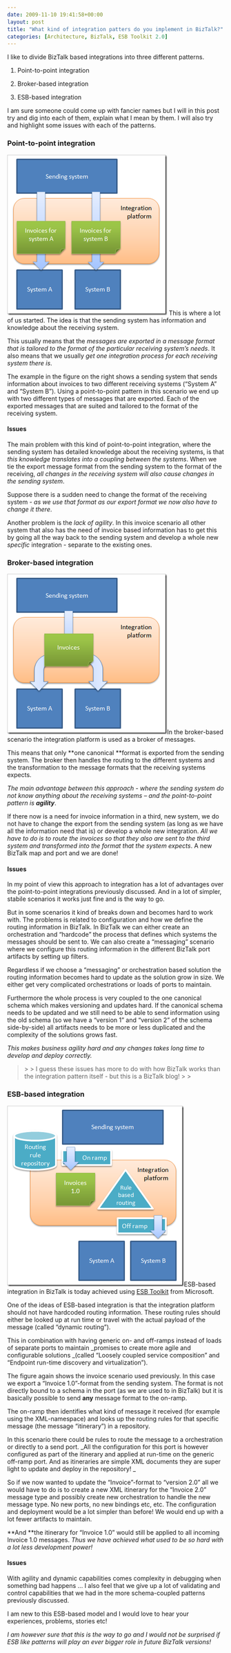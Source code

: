 ```yaml
---
date: 2009-11-10 19:41:58+00:00
layout: post
title: "What kind of integration patters do you implement in BizTalk?"
categories: [Architecture, BizTalk, ESB Toolkit 2.0]
---
```


I like to divide BizTalk based integrations into three different patterns.

 

  
  1. Point-to-point integration 
   
  2. Broker-based integration 
   
  3. ESB-based integration 
 

I am sure someone could come up with fancier names but I will in this post try and dig into each of them, explain what I mean by them. I will also try and highlight some issues with each of the patterns.

 

### Point-to-point integration

 

[![image](/assets/2009/11/image-thumb.png)](/assets/2009/11/image.png) This is where a lot of us started. The idea is that the sending system has information and knowledge about the receiving system.

 

This usually means that the _messages are exported in a message format that is tailored to the format of the particular receiving system’s needs_. It also means that we usually _get one integration process for each receiving system there is_.

 

The example in the figure on the right shows a sending system that sends information about invoices to two different receiving systems (“System A” and “System B”). Using a point-to-point pattern in this scenario we end up with two different types of messages that are exported. Each of the exported messages that are suited and tailored to the format of the receiving system.

 

#### Issues

 

The main problem with this kind of point-to-point integration, where the sending system has detailed knowledge about the receiving systems, is that _this knowledge translates into a coupling between the systems_. When we tie the export message format from the sending system to the format of the receiving, _all changes in the receiving system will also cause changes in the sending system_.

 

Suppose there is a sudden need to change the format of the receiving system - _as we use that format as our export format we now also have to change it there_.

 

Another problem is the _lack of agility_. In this invoice scenario all other system that also has the need of invoice based information has to get this by going all the way back to the sending system and develop a whole new _specific_ integration - separate to the existing ones.

 

### Broker-based integration

 

[![image](/assets/2009/11/image-thumb1.png)](/assets/2009/11/image1.png)In the broker-based scenario the integration platform is used as a broker of messages.

 

This means that only **one canonical **format is exported from the sending system. The broker then handles the routing to the different systems and the transformation to the message formats that the receiving systems expects.

 

_The main advantage between this approach - where the sending system do not know anything about the receiving systems – and the point-to-point pattern is **agility**_.

 

If there now is a need for invoice information in a third, new system, we do not have to change the export from the sending system (as long as we have all the information need that is) or develop a whole new integration. _All we have to do is to route the invoices so that they also are sent to the third system and transformed into the format that the system expects_. A new BizTalk map and port and we are done!

 

#### Issues

 

In my point of view this approach to integration has a lot of advantages over the point-to-point integrations previously discussed. And in a lot of simpler, stabile scenarios it works just fine and is the way to go.

 

But in some scenarios it kind of breaks down and becomes hard to work with. The problems is related to configuration and how we define the routing information in BizTalk. In BizTalk we can either create an orchestration and “hardcode” the process that defines which systems the messages should be sent to. We can also create a “messaging” scenario where we configure this routing information in the different BizTalk port artifacts by setting up filters.

 

Regardless if we choose a “messaging” or orchestration based solution the routing information becomes hard to update as the solution grow in size. We either get very complicated orchestrations or loads of ports to maintain.

 

Furthermore the whole process is very coupled to the one canonical schema which makes versioning and updates hard. If the canonical schema needs to be updated and we still need to be able to send information using the old schema (so we have a “version 1” and “version 2” of the schema side-by-side) all artifacts needs to be more or less duplicated and the complexity of the solutions grows fast.

 

_This makes business agility hard and any changes takes long time to develop and deploy correctly._

 

<blockquote>  
> 
> I guess these issues has more to do with how BizTalk works than the integration pattern itself - but this is a BizTalk blog!
> 
> </blockquote>

 

### ESB-based integration

 

[![image](/assets/2009/11/image-thumb2.png)](/assets/2009/11/image2.png)ESB-based integration in BizTalk is today achieved using [ESB Toolkit](http://msdn.microsoft.com/en-us/biztalk/dd876606.aspx) from Microsoft.

 

One of the ideas of ESB-based integration is that the integration platform should not have hardcoded routing information. These routing rules should either be looked up at run time or travel with the actual payload of the message (called “dynamic routing”).

 

This in combination with having generic on- and off-ramps instead of loads of separate ports to maintain _promises to create more agile and configurable solutions _(called “Loosely coupled service composition” and “Endpoint run-time discovery and virtualization”).

 

The figure again shows the invoice scenario used previously. In this case we export a “Invoice 1.0”-format from the sending system. The format is not directly bound to a schema in the port (as we are used to in BizTalk) but it is basically possible to send **any** message format to the on-ramp.

 

The on-ramp then identifies what kind of message it received (for example using the XML-namespace) and looks up the routing rules for that specific message (the message “itinerary”) in a repository.

 

In this scenario there could be rules to route the message to a orchestration or directly to a send port. _All the configuration for this port is however configured as part of the itinerary and applied at run-time on the generic off-ramp port. And as itineraries are simple XML documents they are super light to update and deploy in the repository! _

 

So if we now wanted to update the “Invoice”-format to “version 2.0” all we would have to do is to create a new XML itinerary for the “Invoice 2.0” message type and possibly create new orchestration to handle the new message type. No new ports, no new bindings etc, etc. The configuration and deployment would be a lot simpler than before! We would end up with a lot fewer artifacts to maintain.

 

**And **the itinerary for “Invoice 1.0” would still be applied to all incoming Invoice 1.0 messages. _Thus we have achieved what used to be so hard with a lot less development power!_

 

#### Issues

 

With agility and dynamic capabilities comes complexity in debugging when something bad happens … I also feel that we give up a lot of validating and control capabilities that we had in the more schema-coupled patterns previously discussed.

 

I am new to this ESB-based model and I would love to hear your experiences, problems, stories etc! 

 

_I am however sure that this is the way to go and I would not be surprised if ESB like patterns will play an ever bigger role in future BizTalk versions!_
